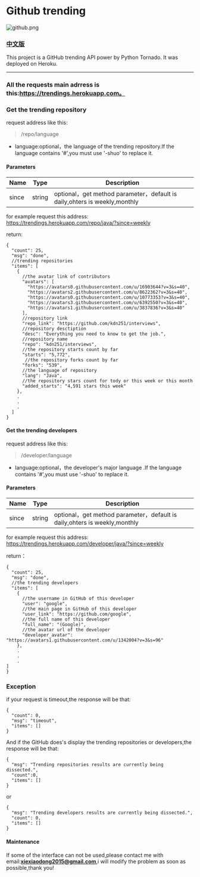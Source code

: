 # Github trending

![github.png](http://upload-images.jianshu.io/upload_images/2040047-113772827550d86c.png?imageMogr2/auto-orient/strip%7CimageView2/2/w/1240)

### [中文版](http://www.jianshu.com/p/489ca49e9a99)

This project is a GitHub trending API power by Python Tornado.
It was deployed on Heroku.
***

### All the requests main adrress is this:https://trendings.herokuapp.com。

### Get the trending repository
request address like this:
> /repo/language

+ language:optional，the language of the trending repository.If the language contains '#',you must use '-shuo' to replace it.

#### Parameters
| Name  | Type  | Description |
| ------| ------ | ------ |
| since | string | optional，get method parameter，default is daily,ohters is weekly,monthly |

for example request this address:
https://trendings.herokuapp.com/repo/java/?since=weekly

 return:
```
{
  "count": 25,
  "msg": "done",
  //trending repositories
  "items": [
    {
      //the avatar link of contributors
      "avatars": [
        "https://avatars0.githubusercontent.com/u/16903644?v=3&s=40",
        "https://avatars2.githubusercontent.com/u/8622362?v=3&s=40",
        "https://avatars0.githubusercontent.com/u/10773353?v=3&s=40",
        "https://avatars3.githubusercontent.com/u/6392550?v=3&s=40",
        "https://avatars1.githubusercontent.com/u/3837836?v=3&s=40"
      ],
      //repository link
      "repo_link": "https://github.com/kdn251/interviews",
      //repository desctiption
      "desc": "Everything you need to know to get the job.",
      //repository name
      "repo": "kdn251/interviews",
      //the repository starts count by far
      "starts": "5,772",
       //the repository forks count by far
      "forks": "539",
      //the language of repository
      "lang": "Java",
      //the repository stars count for tody or this week or this month
      "added_starts": "4,591 stars this week"
    },
    .
    .
    .
  ]
}
```

#### Get the trending developers
request address like this:
> /developer/language

+ language:optional，the developer's major language .If the language contains '#',you must use '-shuo' to replace it.

#### Parameters
| Name  | Type  | Description |
| ------| ------ | ------ |
| since | string | optional，get method parameter，default is daily,ohters is weekly,monthly |

for example request this address:
https://trendings.herokuapp.com/developer/java/?since=weekly

 return：
```
{
  "count": 25,
  "msg": "done",
  //the trending developers
  "items": [
    {
      //the username in GitHub of this developer
      "user": "google",
      //the main page in GitHub of this developer
      "user_link": "https://github.com/google",
      //the full name of this developer
      "full_name": "(Google)",
      //the avatar url of the developer
      "developer_avatar": "https://avatars1.githubusercontent.com/u/1342004?v=3&s=96"
    },
    .
    .
    .
]
}
```

### Exception
if your request is timeout,the response will be that:
```
{
  "count": 0,
  "msg": "timeout",
  "items": []
}
```
And if the GitHub does's display the trending repositories or developers,the response will be that:

```
{
  "msg": "Trending repositories results are currently being dissected.",
  "count":0,
  "items": []
}
```
or
```
{
  "msg": "Trending developers results are currently being dissected.",
  "count": 0,
  "items": []
}
```

#### Maintenance
If some of the interface can not be used,please contact me with email:**xiexiaodong2015@gmail.com**,i will modify the problem as soon as possible,thank you!